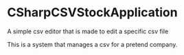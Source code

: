 # CSharpCSVStockApplication
A simple csv editor that is made to edit a specific csv file 

This is a system that manages a csv for a pretend company.
